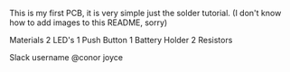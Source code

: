 This is my first PCB, it is very simple just the solder tutorial. (I don't know how to add images to this README, sorry)


Materials
2 LED's
1 Push Button
1 Battery Holder
2 Resistors

Slack username @conor joyce
